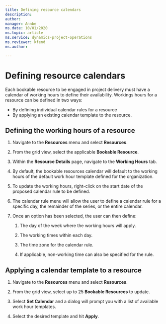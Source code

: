 ```yaml
---
title: Defining resource calendars
description: 
author: 
manager: Annbe
ms.date: 10/01/2020
ms.topic: article
ms.service: dynamics-project-operations
ms.reviewer: kfend 
ms.author: 

---
```


Defining resource calendars
===========================

Each bookable resource to be engaged in project delivery must have a calendar of working hours to define their availability. Workings hours for a resource can be defined in two ways: 

- By defining individual calendar rules for a resource
- By applying an existing calendar template to the resource.

Defining the working hours of a resource
----------------------------------------

1.  Navigate to the **Resources** menu and select **Resources**.

2.  From the grid view, select the applicable **Bookable Resource**.

3.  Within the **Resource Details** page, navigate to the **Working Hours** tab.

4.  By default, the bookable resources calendar will default to the working
    hours of the default work hour template defined for the organization.

5.  To update the working hours, right-click on the start date of the proposed
    calendar rule to be defined.

6.  The calendar rule menu will allow the user to define a calendar rule for a
    specific day, the remainder of the series, or the entire calendar.

7.  Once an option has been selected, the user can then define:

    1.  The day of the week where the working hours will apply.

    2.  The working times within each day.

    3.  The time zone for the calendar rule.

    4.  If applicable, non-working time can also be specified for the rule.

Applying a calendar template to a resource
------------------------------------------

1.  Navigate to the **Resources** menu and select **Resources**.

2.  From the grid view, select up to 25 **Bookable Resources** to update.

3.  Select **Set Calendar** and a dialog will prompt you with a list of
    available work hour templates.

4.  Select the desired template and hit **Apply**.
